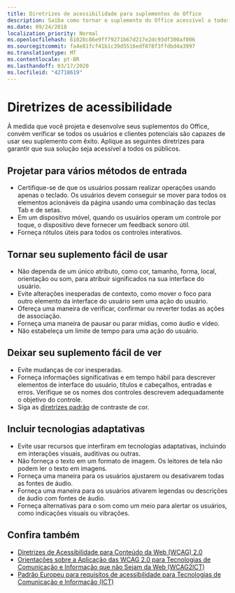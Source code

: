 ```yaml
---
title: Diretrizes de acessibilidade para suplementos do Office
description: Saiba como tornar o suplemento do Office acessível a todos os usuários.
ms.date: 09/24/2018
localization_priority: Normal
ms.openlocfilehash: 61028c86e9ff79271b67d217e2dc93df300af006
ms.sourcegitcommit: fa4e81fcf41b1c39d5516edf078f3ffdbd4a3997
ms.translationtype: MT
ms.contentlocale: pt-BR
ms.lasthandoff: 03/17/2020
ms.locfileid: "42718619"
---
```

# <a name="accessibility-guidelines"></a>Diretrizes de acessibilidade

À medida que você projeta e desenvolve seus suplementos do Office, convém verificar se todos os usuários e clientes potenciais são capazes de usar seu suplemento com êxito. Aplique as seguintes diretrizes para garantir que sua solução seja acessível a todos os públicos.

## <a name="design-for-multiple-input-methods"></a>Projetar para vários métodos de entrada

- Certifique-se de que os usuários possam realizar operações usando apenas o teclado. Os usuários devem conseguir se mover para todos os elementos acionáveis da página usando uma combinação das teclas Tab e de setas.
- Em um dispositivo móvel, quando os usuários operam um controle por toque, o dispositivo deve fornecer um feedback sonoro útil.
- Forneça rótulos úteis para todos os controles interativos. 

## <a name="make-your-add-in-easy-to-use"></a>Tornar seu suplemento fácil de usar

- Não dependa de um único atributo, como cor, tamanho, forma, local, orientação ou som, para atribuir significados na sua interface do usuário.
- Evite alterações inesperadas de contexto, como mover o foco para outro elemento da interface do usuário sem uma ação do usuário.
- Ofereça uma maneira de verificar, confirmar ou reverter todas as ações de associação.
- Forneça uma maneira de pausar ou parar mídias, como áudio e vídeo.
- Não estabeleça um limite de tempo para uma ação do usuário.

## <a name="make-your-add-in-easy-to-see"></a>Deixar seu suplemento fácil de ver

- Evite mudanças de cor inesperadas.
- Forneça informações significativas e em tempo hábil para descrever elementos de interface do usuário, títulos e cabeçalhos, entradas e erros. Verifique se os nomes dos controles descrevem adequadamente o objetivo do controle.
- Siga as [diretrizes padrão](https://www.w3.org/TR/UNDERSTANDING-WCAG20/visual-audio-contrast-contrast.html) de contraste de cor.

## <a name="account-for-assistive-technologies"></a>Incluir tecnologias adaptativas

- Evite usar recursos que interfiram em tecnologias adaptativas, incluindo em interações visuais, auditivas ou outras.
- Não forneça o texto em um formato de imagem. Os leitores de tela não podem ler o texto em imagens.
- Forneça uma maneira para os usuários ajustarem ou desativarem todas as fontes de áudio.
- Forneça uma maneira para os usuários ativarem legendas ou descrições de áudio com fontes de áudio.
- Forneça alternativas para o som como um meio para alertar os usuários, como indicações visuais ou vibrações.

## <a name="see-also"></a>Confira também

- [Diretrizes de Acessibilidade para Conteúdo da Web (WCAG) 2.0](https://www.w3.org/TR/wcag2ict/#REF-WCAG20)
- [Orientações sobre a Aplicação das WCAG 2.0 para Tecnologias de Comunicação e Informação que não Sejam da Web (WCAG2ICT)](https://www.w3.org/TR/wcag2ict/)
- [Padrão Europeu para requisitos de acessibilidade para Tecnologias de Comunicação e Informação (ICT)](https://www.etsi.org/deliver/etsi_en/301500_301599/301549/01.00.00_20/en_301549v010000c.pdf) 
